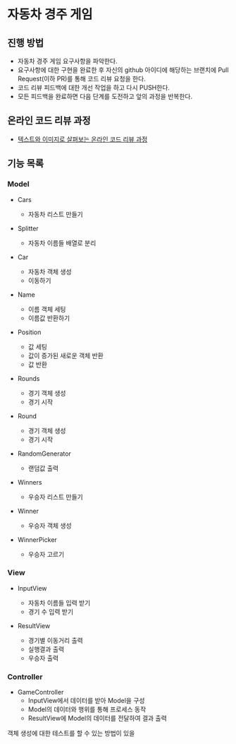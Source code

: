 # 자동차 경주 게임
## 진행 방법
* 자동차 경주 게임 요구사항을 파악한다.
* 요구사항에 대한 구현을 완료한 후 자신의 github 아이디에 해당하는 브랜치에 Pull Request(이하 PR)를 통해 코드 리뷰 요청을 한다.
* 코드 리뷰 피드백에 대한 개선 작업을 하고 다시 PUSH한다.
* 모든 피드백을 완료하면 다음 단계를 도전하고 앞의 과정을 반복한다.

## 온라인 코드 리뷰 과정
* [텍스트와 이미지로 살펴보는 온라인 코드 리뷰 과정](https://github.com/next-step/nextstep-docs/tree/master/codereview)

## 기능 목록

### Model

- Cars
  - 자동차 리스트 만들기

- Splitter
  - 자동차 이름들 배열로 분리

- Car
  - 자동차 객체 생성
  - 이동하기

- Name
  - 이름 객체 세팅
  - 이름값 반환하기

- Position
  - 값 세팅
  - 값이 증가된 새로운 객체 반환
  - 값 반환

- Rounds
  - 경기 객체 생성
  - 경기 시작

- Round
  - 경기 객체 생성
  - 경기 시작

- RandomGenerator
  - 랜덤값 출력

- Winners
  - 우승자 리스트 만들기

- Winner
  - 우승자 객체 생성

- WinnerPicker
  - 우승자 고르기

### View
- InputView
  - 자동차 이름들 입력 받기
  - 경기 수 입력 받기

- ResultView
  - 경기별 이동거리 출력
  - 실행결과 출력
  - 우승자 출력

### Controller
- GameController
  - InputView에서 데이터를 받아 Model을 구성
  - Model의 데이터와 행위를 통해 프로세스 동작
  - ResultView에 Model의 데이터를 전달하여 결과 출력


객체 생성에 대한 테스트를 할 수 있는 방법이 있을
